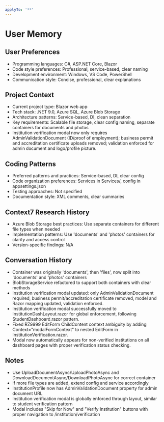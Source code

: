 ```yaml
---
applyTo: '**'
---
```


# User Memory

## User Preferences
- Programming languages: C#, ASP.NET Core, Blazor
- Code style preferences: Professional, service-based, clear naming
- Development environment: Windows, VS Code, PowerShell
- Communication style: Concise, professional, clear explanations

## Project Context
- Current project type: Blazor web app
- Tech stack: .NET 9.0, Azure SQL, Azure Blob Storage
- Architecture patterns: Service-based, DI, clean separation
- Key requirements: Scalable file storage, clear config naming, separate containers for documents and photos
- Institution verification modal now only requires AdminValidationDocument (ID/proof of employment); business permit and accreditation certificate uploads removed; validation enforced for admin document and logo/profile picture.

## Coding Patterns
- Preferred patterns and practices: Service-based, DI, clear config
- Code organization preferences: Services in Services/, config in appsettings.json
- Testing approaches: Not specified
- Documentation style: XML comments, clear summaries

## Context7 Research History
- Azure Blob Storage best practices: Use separate containers for different file types when needed
- Implementation patterns: Use 'documents' and 'photos' containers for clarity and access control
- Version-specific findings: N/A

## Conversation History
- Container was originally 'documents', then 'files', now split into 'documents' and 'photos' containers
- BlobStorageService refactored to support both containers with clear methods
- Institution verification modal updated: only AdminValidationDocument required, business permit/accreditation certificate removed, model and Razor mapping updated, validation enforced.
- Institution verification modal successfully moved to InstitutionDashLayout.razor for global enforcement, following StudentDashboard.razor pattern.
- Fixed RZ9999 EditForm ChildContent context ambiguity by adding Context="modalFormContext" to nested EditForm in InstitutionVerification.razor.
- Modal now automatically appears for non-verified institutions on all dashboard pages with proper verification status checking.

## Notes
- Use UploadDocumentAsync/UploadPhotoAsync and DownloadDocumentAsync/DownloadPhotoAsync for correct container
- If more file types are added, extend config and service accordingly
- InstitutionProfile now has AdminValidationDocument property for admin document URL
- Institution verification modal is globally enforced through layout, similar to student verification pattern
- Modal includes "Skip for Now" and "Verify Institution" buttons with proper navigation to /institution/verification
